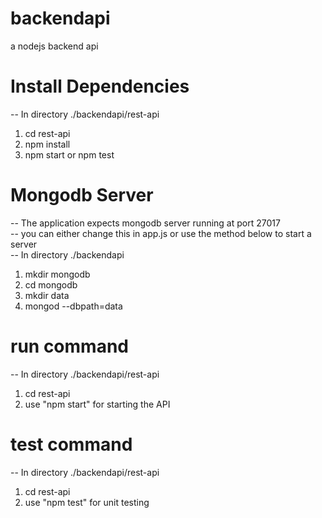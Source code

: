 # backendapi
a nodejs backend api

# Install Dependencies
-- In directory ./backendapi/rest-api
<ol>
<li>cd rest-api</li>
<li>npm install</li>
<li>npm start or npm test</li>
</ol>

# Mongodb Server
-- The application expects mongodb server running at port 27017<br>
-- you can either change this in app.js or use the method below to start a server<br>
-- In directory ./backendapi
<ol>
<li>mkdir mongodb </li>
<li>cd mongodb </li>
<li>mkdir data</li>
<li>mongod --dbpath=data</li>
</ol>

# run command
-- In directory ./backendapi/rest-api
<ol>
<li>cd rest-api</li>
<li>use "npm start" for starting the API</li>
</ol>

# test command
-- In directory ./backendapi/rest-api
<ol>
<li>cd rest-api</li>
<li>use "npm test" for unit testing</li>
</ol>
